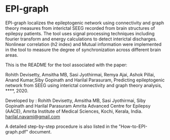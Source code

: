 # EPI-graph
EPI-graph localizes the epileptogenic network using connectivity and graph theory measures from interictal SEEG recorded from brain structures of epilepsy patients. The tool uses signal processing techniques including fourier transform and energy calculations to detect interictal discharges. Nonlinear correlation (h2 index) and Mutual information were implemented in the tool to measure the degree of synchronization across different brain areas.

This is the README for the tool associated with the paper:

Rohith Devisetty, Amsitha MB, Sasi Jyothirmai, Remya Ajai, Ashok Pillai, Anand Kumar,Siby Gopinath and Harilal Parasuram, Predicting epileptogenic network from SEEG using interictal connectivity and graph theory analysis, ****, 2020.


Developed by : Rohith Devisetty, Amsitha MB, Sasi Jyothirmai, Siby Gopinath and Harilal Parasuram
Amrita Advanced Centre for Epilepsy (AACE), Amrita Institute of Medical Sciences, Kochi, Kerala, India.
harilal.navami@gmail.com

A detailed step-by-step procedure is also listed in the "How-to-EPI-graph.pdf" document.
